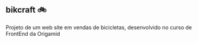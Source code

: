 ## bikcraft 🚲

Projeto de um web site em vendas de bicicletas, desenvolvido no curso de FrontEnd da Origamid 
